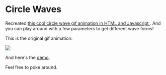 # Circle Waves

Recreated [this cool circle wave gif animation in HTML and Javascript ](http://www.moillusions.com/wp-content/uploads/2013/07/ckxfccq.gif). And you can play around with a few parameters to get different wave forms!

This is the original gif animation:

![](http://www.moillusions.com/wp-content/uploads/2013/07/ckxfccq.gif)

And here's the [demo](http://diegosalazar.github.io/CircleWaves).

Feel free to poke around.

